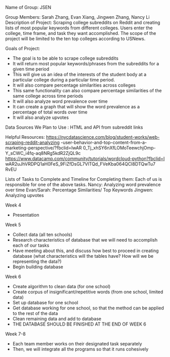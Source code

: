 Name of Group: JSEN

Group Members: Sarah Zhang, Evan Xiang, Jingwen Zhang, Nancy Li
Description of Project: Scraping college subreddits on Reddit and creating lists of
most popular keywords from different colleges. Users enter the college, time
frame, and task they want accomplished. The scope of the project will be limited to
the ten top colleges according to USNews.

Goals of Project:
- The goal is to be able to scrape college subreddits
- It will return most popular keywords/phrases from the subreddits for a given
time period
- This will give us an idea of the interests of the student body at a
particular college during a particular time period.
- It will also compare percentage similarities across colleges
- This same functionality can also compare percentage similarities of
the same college across time periods
- It will also analyze word prevalence over time
- It can create a graph that will show the word prevalence as a
percentage of total words over time
- It will also analyze upvotes

Data Sources We Plan to Use :
HTML and API from subreddit links

Helpful Resources:
https://nycdatascience.com/blog/student-works/web-scraping-reddit-analyzing
-user-behavior-and-top-content-from-a-marketing-perspective/?fbclid=IwAR
0_Tj_xhSY6nXfLOMoTeewchjOmp-Y_sCWC_i4fq-aq8NRg5kdR2ZjQL9c
https://www.datacamp.com/community/tutorials/wordcloud-python?fbclid=I
wAR2uJhVRDPQ1aH0FeS_9FiZfDsGL7VlTQd_FVeKba064QCI8DTQwTu7
RvEU

Lists of Tasks to Complete and Timeline for Completing them:
Each of us is responsible for one of the above tasks.
Nancy: Analyzing word prevalence over time
Evan/Sarah: Percentage Similarities/ Top Keywords
Jingwen: Analyzing upvotes

Week 4
- Presentation

Week 5
- Collect data (all ten schools)
- Research characteristics of database that we will need to accomplish each of
our tasks
- Have meeting about this, and discuss how best to proceed in creating
database (what characteristics will the tables have? How will we be
representing the data?)
- Begin building database

Week 6
- Create algorithm to clean data (for one school)
- Create corpus of insignificant/repetitive words (from one school, limited
data)
- Set up database for one school
- Get database working for one school, so that the method can be applied to
the rest of the data
- Clean remaining data and add to database
- THE DATABASE SHOULD BE FINISHED AT THE END OF WEEK 6

Week 7-8
- Each team member works on their designated task separately
- Then, we will integrate all the programs so that it runs cohesively
